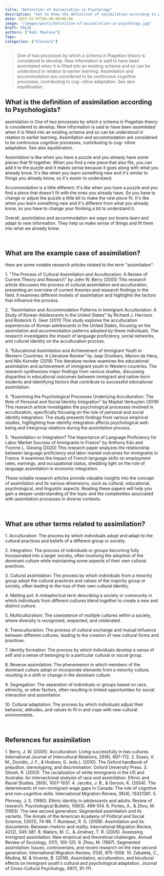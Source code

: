 ```yaml
---
title: "Definition of Assimilation in Psychology"
description: "Get to know the definition of assimilation according to psychologists."
date: 2023-03-07T06:00:00+00:00
image: "/images/posts/definition-of-assimilation-in-psychology.jpg"
Draft: FALSE
authors: ["Robi Maulana"]
Tags: 
Categories: ["Glossary"]
---
```






> One of two processes by which a schema in Piagetian theory is considered to develop. New information is said to have been assimilated when it is fitted into an existing schema and so can be understood in relation to earlier learning. Assimilation and accommodation are considered to be continuous cognitive processes, contributing to cog- nitive adaptation. See also equilibration.

## What is the definition of assimilation according to Psychologists?

assimilation is One of two processes by which a schema in Piagetian theory is considered to develop. New information is said to have been assimilated when it is fitted into an existing schema and so can be understood in relation to earlier learning. Assimilation and accommodation are considered to be continuous cognitive processes, contributing to cog- nitive adaptation. See also equilibration.

Assimilation is like when you have a puzzle and you already have some pieces that fit together. When you find a new piece that also fits, you can add it to the puzzle and it makes sense because it goes along with what you already know. It's like when you learn something new and it's similar to things you already know, so it's easier to understand.

Accommodation is a little different. It's like when you have a puzzle and you find a piece that doesn't fit with the ones you already have. So you have to change or adjust the puzzle a little bit to make the new piece fit. It's like when you learn something new and it's different from what you already know, so you have to change your thinking a bit to understand it.

Overall, assimilation and accommodation are ways our brains learn and adapt to new information. They help us make sense of things and fit them into what we already know.

 

## What are the example case of assimilation?

Here are some notable research articles related to the term "assimilation":

1\. "The Process of Cultural Assimilation and Acculturation: A Review of Current Theory and Research" by John W. Berry (2005) This research article discusses the process of cultural assimilation and acculturation, presenting an overview of current theories and research findings in the field. It examines different models of assimilation and highlights the factors that influence the process.

2\. "Assimilation and Accommodation Patterns in Immigrant Acculturation: A Study of Korean Adolescents in the United States" by Richard J. Harrison and Roderick G. Geer (2011) This study explores the acculturation experiences of Korean adolescents in the United States, focusing on the assimilation and accommodation patterns adopted by these individuals. The research investigates the impact of language proficiency, social networks, and cultural identity on the acculturation process.

3\. "Educational Assimilation and Achievement of Immigrant Youth in Western Countries: A Literature Review" by Jaap Dronkers, Manon de Heus, and Nils Kornder (2018) This literature review examines the educational assimilation and achievement of immigrant youth in Western countries. The research synthesizes major findings from various studies, discussing disparities in educational outcomes between immigrant and native-born students and identifying factors that contribute to successful educational assimilation.

4\. "Examining the Psychological Processes Underlying Acculturation: The Role of Personal and Social Identity Integration" by Maykel Verkuyten (2019) This research article investigates the psychological processes involved in acculturation, specifically focusing on the role of personal and social identity integration. The study presents findings from various empirical studies, highlighting how identity integration affects psychological well-being and intergroup relations during the assimilation process.

5\. "Assimilation or Integration? The Importance of Language Proficiency for Labor Market Success of Immigrants in France" by Anthony Edo and Yvonne L. Giesing (2020) This research paper analyzes the relationship between language proficiency and labor market outcomes for immigrants in France. It examines the impact of French language skills on employment rates, earnings, and occupational status, shedding light on the role of language assimilation in economic integration.

These notable research articles provide valuable insights into the concept of assimilation and its various dimensions, such as cultural, educational, psychological, and linguistic aspects. Reading these papers will help you gain a deeper understanding of the topic and the complexities associated with assimilation processes in diverse contexts.

 

## What are other terms related to assimilation?

1\. Acculturation: The process by which individuals adopt and adapt to the cultural practices and beliefs of a different group or society.

2\. Integration: The process of individuals or groups becoming fully incorporated into a larger society, often involving the adoption of the dominant culture while maintaining some aspects of their own cultural practices.

3\. Cultural assimilation: The process by which individuals from a minority group adopt the cultural practices and values of the majority group or society, often leading to the loss of their own cultural identity.

4\. Melting pot: A metaphorical term describing a society or community in which individuals from different cultures blend together to create a new and distinct culture.

5\. Multiculturalism: The coexistence of multiple cultures within a society, where diversity is recognized, respected, and celebrated.

6\. Transculturation: The process of cultural exchange and mutual influence between different cultures, leading to the creation of new cultural forms and practices.

7\. Identity formation: The process by which individuals develop a sense of self and a sense of belonging to a particular cultural or social group.

8\. Reverse assimilation: The phenomenon in which members of the dominant culture adopt or incorporate elements from a minority culture, resulting in a shift or change in the dominant culture.

9\. Segregation: The separation of individuals or groups based on race, ethnicity, or other factors, often resulting in limited opportunities for social interaction and assimilation.

10\. Cultural adaptation: The process by which individuals adjust their behavior, attitudes, and values to fit in and cope with new cultural environments.

 

## References for assimilation

1\. Berry, J. W. (2005). Acculturation: Living successfully in two cultures. International Journal of Intercultural Relations, 29(6), 697-712. 2. Esses, V. M., Dovidio, J. F., & Hodson, G. (eds.). (2010). The Oxford handbook of prejudice, stereotyping, and discrimination. Oxford University Press. 3. Ghosh, R. (2003). The racialization of white immigrants in the US and Australia: An intersectional analysis of race and assimilation. Ethnic and Racial Studies, 26(6), 1007-1031. 4. Jacobs, J. B., & Gerson, K. (2004). The determinants of non-immigrant wage gaps in Canada: The role of cognitive and non-cognitive skills. International Migration Review, 38(4), 13421361. 5. Phinney, J. S. (1990). Ethnic identity in adolescents and adults: Review of research. Psychological Bulletin, 108(3), 499-514. 6. Portes, A., & Zhou, M. (1993). The new second generation: Segmented assimilation and its variants. The Annals of the American Academy of Political and Social Science, 530(1), 74-96. 7. Rumbaut, R. G. (2008). Assimilation and its discontents: Between rhetoric and reality. International Migration Review, 42(2), 345-381. 8. Waters, M. C., & Jiménez, T. R. (2005). Assessing immigrant assimilation: New empirical and theoretical challenges. Annual Review of Sociology, 31(1), 105-125. 9. Zhou, M. (1997). Segmented assimilation: Issues, controversies, and recent research on the new second generation. International Migration Review, 31(4), 975-1008. 10. Zabaleta, C., Medina, M. & Vicente, B. (2018). Assimilation, acculturation, and bicultural effects on immigrant youth's cultural and psychological adaptation. Journal of Cross-Cultural Psychology, 49(1), 91-111.
